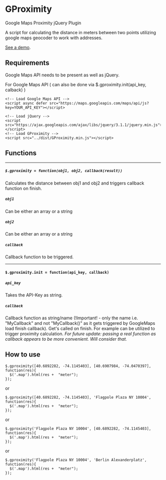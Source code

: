 # GProximity
Google Maps Proximity jQuery Plugin

A script for calculating the distance in meters between two points utilizing google maps geocoder to work with addresses.

[See a demo](https://gproximity.eternalblack.com).

## Requirements
Google Maps API needs to be present as well as jQuery.

For Google Maps API ( can also be done via $.gproximity.init(api_key, calback) )
```
<!-- Load Google Maps API -->
<script async defer src="https://maps.googleapis.com/maps/api/js?key=YOUR_API_KEY"></script>
```

```
<!-- Load jQuery -->
<script src="https://ajax.googleapis.com/ajax/libs/jquery/3.1.1/jquery.min.js"></script>
<!-- Load GProximity -->
<script src="../dist/GProximity.min.js"></script>
```

## Functions
---
##### `$.gproximity = function(obj1, obj2, callback(result))`
Calculates the distance between obj1 and obj2 and triggers callback function on finish.

##### `obj1`
Can be either an array or a string

##### `obj2`
Can be either an array or a string

##### `callback`
Callback function to be triggered.

---

#### `$.gproximity.init = function(api_key, callback)`

##### `api_key`
Takes the API-Key as string.

##### `callback`
Callback function as string/name (!Important! - only the name i.e. "MyCallback" and not "MyCallback()" as it gets triggered by GoogleMaps load finish callback). Get's called on finish. For example can be utilized to trigger proximity calculation.
*For future update: passing a real function as callback appears to be more convenient. Will consider that.*


## How to use
```
$.gproximity([40.6892282, -74.1145403], [40.6907984, -74.0470397], function(res){
  $('.map').html(res +  "meter");
});
```
or
```
$.gproximity([40.6892282, -74.1145403], 'Flagpole Plaza NY 10004', function(res){
  $('.map').html(res +  "meter");
});
```
or
```
$.gproximity('Flagpole Plaza NY 10004', [40.6892282, -74.1145403], function(res){
  $('.map').html(res +  "meter");
});
```
or
```
$.gproximity('Flagpole Plaza NY 10004', 'Berlin Alexanderplatz', function(res){
  $('.map').html(res +  "meter");
});
```
